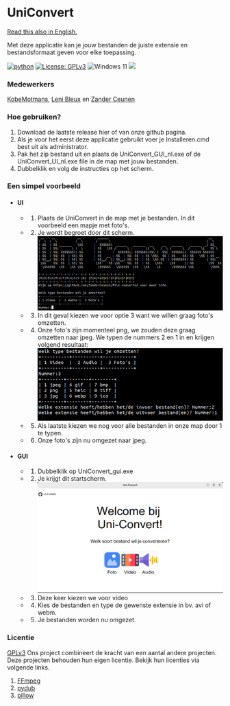 # UniConvert
<a href="README_en.md">Read this also in English.</a>

Met deze applicatie kan je jouw bestanden de juiste extensie en bestandsformaat geven voor elke toepassing.

[![python](https://img.shields.io/badge/Python-3.9-3776AB.svg?style=flat&logo=python&logoColor=white)](https://www.python.org)
[![License: GPLv3](https://img.shields.io/badge/License-GPLv3-blue.svg)](https://www.gnu.org/licenses/gpl-3.0)
![Windows 11](https://img.shields.io/badge/Windows%2011-%230079d5.svg?style=for-the-badge&logo=Windows%2011&logoColor=white)
<img src='https://img.shields.io/badge/PyCharm-000000.svg?&style=for-the-badge&logo=PyCharm&logoColor=white' />

### Medewerkers
<a href="https://github.com/KobeMotmans">KobeMotmans</a>,   <a href="https://github.com/LeniBleux">Leni Bleux</a> en <a href="https://github.com/ZanderCeunen">Zander Ceunen</a>
### Hoe gebruiken?
1. Download de laatste release hier of van onze github pagina.
2. Als je voor het eerst deze applicatie gebruikt voer je Installeren.cmd best uit als administrator.
3. Pak het zip bestand uit en plaats de UniConvert_GUI_nl.exe of de UniConvert_UI_nl.exe file in de map met jouw bestanden.
4. Dubbelklik en volg de instructies op het scherm.

### Een simpel voorbeeld
- #### UI
  - 1. Plaats de UniConvert in de map met je bestanden. In dit voorbeeld een mapje met foto's. 
  - 2. Je wordt begroet door dit scherm. ![Welkoms scherm](https://github.com/ZanderCeunen/UniConvert/blob/main/Cli/Images/Welkom.png)
  - 3. In dit geval kiezen we voor optie 3 want we willen graag foto's omzetten.
  - 4. Onze foto's zijn momenteel png, we zouden deze graag omzetten naar jpeg. We typen de nummers 2 en 1 in en krijgen volgend resultaat: ![Resultaat](https://github.com/ZanderCeunen/UniConvert/blob/main/Cli/Images/Resultaat.png)
  - 5. Als laatste kiezen we nog voor alle bestanden in onze map door 1 te typen. 
  - 6. Onze foto's zijn nu omgezet naar jpeg.
- #### GUI
  - 1. Dubbelklik op UniConvert_gui.exe 
  - 2. Je krijgt dit startscherm. ![Welkoms scherm](https://github.com/ZanderCeunen/UniConvert/blob/main/Cli/Images/Welkom_gui.png)
  - 3. Deze keer kiezen we voor video 
  - 4. Kies de bestanden en type de gewenste extensie in bv. avi of webm.
  - 5. Je bestanden worden nu omgezet.
### Licentie
<a href="https://www.gnu.org/licenses/gpl-3.0.nl.html">GPLv3</a>
Ons project combineert de kracht van een aantal andere projecten. Deze projecten behouden hun eigen licentie. Bekijk hun licenties via volgende links.
1. [FFmpeg](https://ffmpeg.org/legal.html)
2. [pydub](https://github.com/jiaaro/pydub) 
3. [pillow](https://github.com/python-pillow/Pillow)